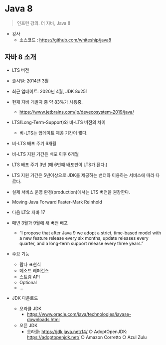 # Java 8

> 인프런 강의. 더 자바, Java 8

- 강사 
  - 소스코드 : https://github.com/whiteship/java8

## 자바 8 소개

- LTS 버전
- 출시일: 2014년 3월
- 최근 업데이트: 2020년 4월, JDK 8u251
- 현재 자바 개발자 중 약 83%가 사용중.
  - https://www.jetbrains.com/lp/devecosystem-2019/java/

- LTS(Long-Term-Support)와 비-LTS 버전의 차이
  - 비-LTS는 업데이트 제공 기간이 짧다.
- 비-LTS 배포 주기 6개월
- 비-LTS 지원 기간은 배포 이후 6개월
- LTS 배포 주기 3년 (매 6번째 배포판이 LTS가 된다.)
- LTS 지원 기간은 5년이상으로 JDK를 제공하는 밴더와 이용하는 서비스에 따라 다르다.
- 실제 서비스 운영 환경(production)에서는 LTS 버전을 권장한다.
- Moving Java Forward Faster-Mark Reinhold
- 다음 LTS: 자바 17
- 매년 3월과 9월에 새 버전 배포
  - “I propose that after Java 9 we adopt a strict, time-based model with a new feature release
every six months, update releases every quarter, and a long-term support release every three
years.”

- 주요 기능
  - 람다 표현식
  - 메소드 레퍼런스
  - 스트림 API
  - Optional<T>
  - ...

- JDK 다운로드
  - 오라클 JDK
    - https://www.oracle.com/java/technologies/javase-downloads.html
  - 오픈 JDK
    - 오라클: https://jdk.java.net/14/
○ AdoptOpenJDK: https://adoptopenjdk.net/
○ Amazon Corretto
○ Azul Zulu

